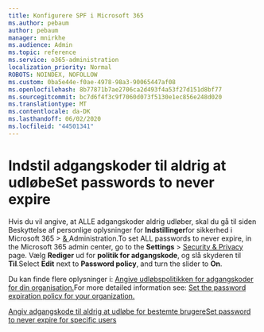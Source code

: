 ```yaml
---
title: Konfigurere SPF i Microsoft 365
ms.author: pebaum
author: pebaum
manager: mnirkhe
ms.audience: Admin
ms.topic: reference
ms.service: o365-administration
localization_priority: Normal
ROBOTS: NOINDEX, NOFOLLOW
ms.custom: 0ba5e44e-f0ae-4978-98a3-90065447af08
ms.openlocfilehash: 8b77871b7ae2706ca2d493f4a53f27d151d8bf77
ms.sourcegitcommit: bc7d6f4f3c9f7060d073f5130e1ec856e248d020
ms.translationtype: MT
ms.contentlocale: da-DK
ms.lasthandoff: 06/02/2020
ms.locfileid: "44501341"
---
```

# <a name="set-passwords-to-never-expire"></a><span data-ttu-id="a9c4c-102">Indstil adgangskoder til aldrig at udløbe</span><span class="sxs-lookup"><span data-stu-id="a9c4c-102">Set passwords to never expire</span></span> 

<span data-ttu-id="a9c4c-103">Hvis du vil angive, at ALLE adgangskoder aldrig udløber, skal du gå til siden Beskyttelse af personlige oplysninger for **Indstillinger**for sikkerhed i Microsoft 365  >  [ &amp; ](https://portal.office.com/adminportal/home#/settings/security) Administration.</span><span class="sxs-lookup"><span data-stu-id="a9c4c-103">To set ALL passwords to never expire, in the Microsoft 365 admin center, go to the **Settings** > [Security &amp; Privacy](https://portal.office.com/adminportal/home#/settings/security) page.</span></span> <span data-ttu-id="a9c4c-104">Vælg **Rediger** ud for **politik for adgangskode**, og slå skyderen til **Til**.</span><span class="sxs-lookup"><span data-stu-id="a9c4c-104">Select **Edit** next to **Password policy**, and turn the slider to **On**.</span></span>
  
<span data-ttu-id="a9c4c-105">Du kan finde flere oplysninger i: [Angive udløbspolitikken for adgangskoder for din organisation.](https://docs.microsoft.com/microsoft-365/admin/manage/set-password-expiration-policy)</span><span class="sxs-lookup"><span data-stu-id="a9c4c-105">For more detailed information see: [Set the password expiration policy for your organization.](https://docs.microsoft.com/microsoft-365/admin/manage/set-password-expiration-policy)</span></span>
  
[<span data-ttu-id="a9c4c-106">Angiv adgangskode til aldrig at udløbe for bestemte brugere</span><span class="sxs-lookup"><span data-stu-id="a9c4c-106">Set password to never expire for specific users</span></span>](https://docs.microsoft.com/microsoft-365/admin/add-users/set-password-to-never-expire)
  
